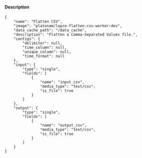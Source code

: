 #### Description

    {
        "name": "Flatten CSV",
        "image": "platonam/lopco-flatten-csv-worker:dev",
        "data_cache_path": "/data_cache",
        "description": "Flatten a Comma-Separated Values file.",
        "configs": {
            "delimiter": null,
            "time_column": null,
            "unique_column": null,
            "time_format": null
        },
        "input": {
            "type": "single",
            "fields": [
                {
                    "name": "input_csv",
                    "media_type": "text/csv",
                    "is_file": true
                }
            ]
        },
        "output": {
            "type": "single",
            "fields": [
                {
                    "name": "output_csv",
                    "media_type": "text/csv",
                    "is_file": true
                }
            ]
        }
    }
